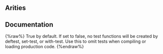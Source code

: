 ## Arities


## Documentation
{%raw%}
True by default.  If set to false, no test functions will
   be created by deftest, set-test, or with-test.  Use this to omit
   tests when compiling or loading production code.
{%endraw%}
